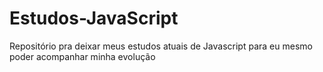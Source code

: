 # Estudos-JavaScript
Repositório pra deixar meus estudos atuais de Javascript para eu mesmo poder acompanhar minha evolução
